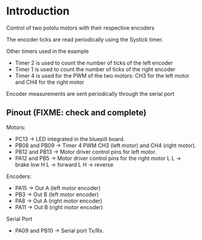 # Introduction

Control of two pololu motors with their respective encoders

The encoder ticks are read periodically using the Systick timer.

Other timers used in the example
* Timer 2 is used to count the number of ticks of the left encoder
* Timer 1 is used to count the number of ticks of the right encoder
* Timer 4 is used for the PWM of the two motors: CH3 for the left motor and CH4 for the right motor

Encoder measurements are sent periodically through the serial port

## Pinout (FIXME: check and complete)

Motors:
* PC13 -> LED integrated in the bluepill board.
* PB08 and PB09 -> Timer 4 PWM CH3 (left motor) and CH4 (right motor).
* PB12 and PB13 -> Motor driver control pins for left motor.
* PA12 and PB5 -> Motor driver control pins for the right motor
   L        L  -> brake low
   H        L  -> forward
   L        H  -> reverse
   
Encoders:
* PA15 -> Out A (left motor encoder)
* PB3 -> Out B (left motor encoder)
* PA8 -> Out A (right motor encoder)
* PA11 -> Out B (right motor encoder)


Serial Port 
* PA09 and PB10 -> Serial port Tx/Rx.

